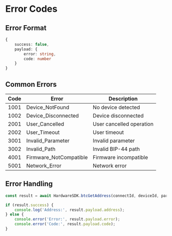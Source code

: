 # Error Codes

## Error Format

```typescript
{
    success: false,
    payload: {
        error: string,
        code: number
    }
}
```

## Common Errors

| Code | Error | Description |
|------|-------|-------------|
| 1001 | Device_NotFound | No device detected |
| 1002 | Device_Disconnected | Device disconnected |
| 2001 | User_Cancelled | User cancelled operation |
| 2002 | User_Timeout | User timeout |
| 3001 | Invalid_Parameter | Invalid parameter |
| 3002 | Invalid_Path | Invalid BIP-44 path |
| 4001 | Firmware_NotCompatible | Firmware incompatible |
| 5001 | Network_Error | Network error |
## Error Handling

```typescript
const result = await HardwareSDK.btcGetAddress(connectId, deviceId, params);

if (result.success) {
    console.log('Address:', result.payload.address);
} else {
    console.error('Error:', result.payload.error);
    console.error('Code:', result.payload.code);
}
```
